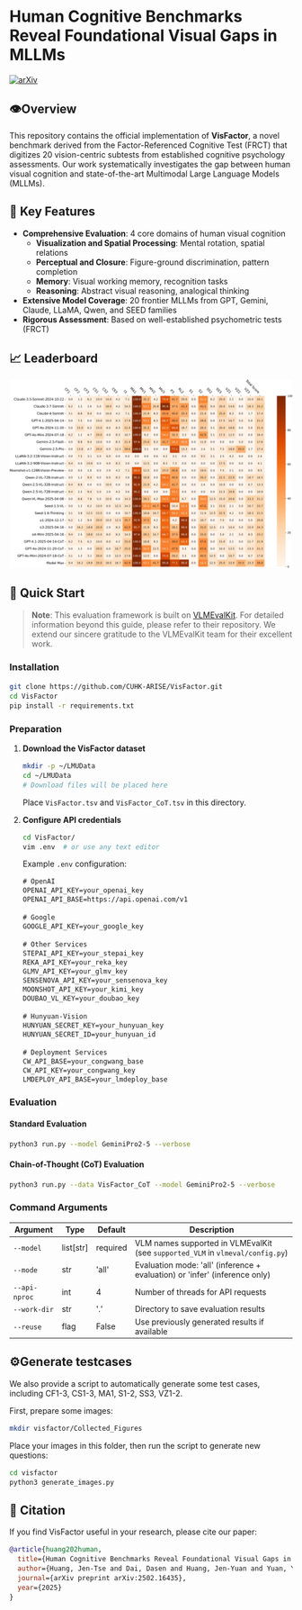 # Human Cognitive Benchmarks Reveal Foundational Visual Gaps in MLLMs

[![arXiv](https://img.shields.io/badge/arXiv-2502.16435-b31b1b.svg)](https://arxiv.org/abs/2502.16435)

## 👁️Overview

This repository contains the official implementation of **VisFactor**, a novel benchmark derived from the Factor-Referenced Cognitive Test (FRCT) that digitizes 20 vision-centric subtests from established cognitive psychology assessments. Our work systematically investigates the gap between human visual cognition and state-of-the-art Multimodal Large Language Models (MLLMs).

## 🎯 Key Features

- **Comprehensive Evaluation**: 4 core domains of human visual cognition
  - **Visualization and Spatial Processing**: Mental rotation, spatial relations
  - **Perceptual and Closure**: Figure-ground discrimination, pattern completion
  - **Memory**: Visual working memory, recognition tasks
  - **Reasoning**: Abstract visual reasoning, analogical thinking
- **Extensive Model Coverage**: 20 frontier MLLMs from GPT, Gemini, Claude, LLaMA, Qwen, and SEED families
- **Rigorous Assessment**: Based on well-established psychometric tests (FRCT)

## 📈 Leaderboard

![VisFactor Leaderboard](./Leaderboard.jpg)

## 🚀 Quick Start

> **Note**: This evaluation framework is built on [VLMEvalKit](https://github.com/open-compass/VLMEvalKit/tree/main). For detailed information beyond this guide, please refer to their repository. We extend our sincere gratitude to the VLMEvalKit team for their excellent work.

### Installation

```bash
git clone https://github.com/CUHK-ARISE/VisFactor.git
cd VisFactor
pip install -r requirements.txt
```

### Preparation

1. **Download the VisFactor dataset**

   ```bash
   mkdir -p ~/LMUData
   cd ~/LMUData
   # Download files will be placed here
   ```

   Place `VisFactor.tsv` and `VisFactor_CoT.tsv` in this directory.

2. **Configure API credentials**

   ```bash
   cd VisFactor/
   vim .env  # or use any text editor
   ```

   Example `.env` configuration:

   ```
   # OpenAI
   OPENAI_API_KEY=your_openai_key
   OPENAI_API_BASE=https://api.openai.com/v1
   
   # Google
   GOOGLE_API_KEY=your_google_key
   
   # Other Services
   STEPAI_API_KEY=your_stepai_key
   REKA_API_KEY=your_reka_key
   GLMV_API_KEY=your_glmv_key
   SENSENOVA_API_KEY=your_sensenova_key
   MOONSHOT_API_KEY=your_kimi_key
   DOUBAO_VL_KEY=your_doubao_key
   
   # Hunyuan-Vision
   HUNYUAN_SECRET_KEY=your_hunyuan_key
   HUNYUAN_SECRET_ID=your_hunyuan_id
   
   # Deployment Services
   CW_API_BASE=your_congwang_base
   CW_API_KEY=your_congwang_key
   LMDEPLOY_API_BASE=your_lmdeploy_base
   ```

### Evaluation

#### Standard Evaluation

```bash
python3 run.py --model GeminiPro2-5 --verbose
```

#### Chain-of-Thought (CoT) Evaluation

```bash
python3 run.py --data VisFactor_CoT --model GeminiPro2-5 --verbose
```

### Command Arguments

| Argument      | Type      | Default  | Description                                                  |
| ------------- | --------- | -------- | ------------------------------------------------------------ |
| `--model`     | list[str] | required | VLM names supported in VLMEvalKit (see `supported_VLM` in `vlmeval/config.py`) |
| `--mode`      | str       | 'all'    | Evaluation mode: 'all' (inference + evaluation) or 'infer' (inference only) |
| `--api-nproc` | int       | 4        | Number of threads for API requests                           |
| `--work-dir`  | str       | '.'      | Directory to save evaluation results                         |
| `--reuse`     | flag      | False    | Use previously generated results if available                |

## ⚙️Generate testcases

We also provide a script to automatically generate some test cases, including CF1-3, CS1-3, MA1, S1-2, SS3, VZ1-2.

First, prepare some images:

```bash
mkdir visfactor/Collected_Figures
```

Place your images in this folder, then run the script to generate new questions:

```bash
cd visfactor
python3 generate_images.py
```

## 📄 Citation

If you find VisFactor useful in your research, please cite our paper:

```bibtex
@article{huang202human,
  title={Human Cognitive Benchmarks Reveal Foundational Visual Gaps in MLLMs},
  author={Huang, Jen-Tse and Dai, Dasen and Huang, Jen-Yuan and Yuan, Youliang and Liu, Xiaoyuan and Wang, Wenxuan and Jiao, Wenxiang and He, Pinjia and Tu, Zhaopeng and Duan, Haodong},
  journal={arXiv preprint arXiv:2502.16435},
  year={2025}
}
```
